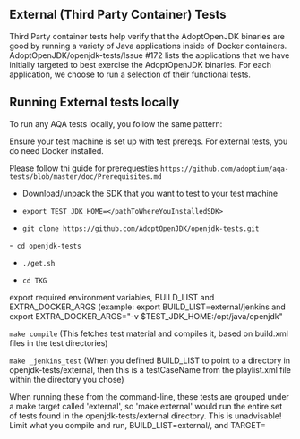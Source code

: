 ## External (Third Party Container) Tests

Third Party container tests help verify that the AdoptOpenJDK binaries are good by running a variety of Java applications inside of Docker containers. AdoptOpenJDK/openjdk-tests/Issue #172 lists the applications that we have initially targeted to best exercise the AdoptOpenJDK binaries. For each application, we choose to run a selection of their functional tests.

## Running External tests locally

To run any AQA tests locally, you follow the same pattern:

Ensure your test machine is set up with test prereqs. For external tests, you do need Docker installed.

Please follow thi guide for prerequesties `https://github.com/adoptium/aqa-tests/blob/master/doc/Prerequisites.md`

- Download/unpack the SDK that you want to test to your test machine

- `export TEST_JDK_HOME=</pathToWhereYouInstalledSDK>`

- `git clone https://github.com/AdoptOpenJDK/openjdk-tests.git`

-` cd openjdk-tests`

- `./get.sh`

- `cd TKG`

export required environment variables, BUILD_LIST and EXTRA_DOCKER_ARGS (example: export BUILD_LIST=external/jenkins and export EXTRA_DOCKER_ARGS="-v $TEST_JDK_HOME:/opt/java/openjdk"

`make compile` (This fetches test material and compiles it, based on build.xml files in the test directories)

`make _jenkins_test` (When you defined BUILD_LIST to point to a directory in openjdk-tests/external, then this is a testCaseName from the playlist.xml file within the directory you chose)

When running these from the command-line, these tests are grouped under a make target called 'external', so 'make external' would run the entire set of tests found in the openjdk-tests/external directory. This is unadvisable! Limit what you compile and run, BUILD_LIST=external/<someSubDirectory>, and TARGET=<testCaseNameFromSubdirPlaylist>

